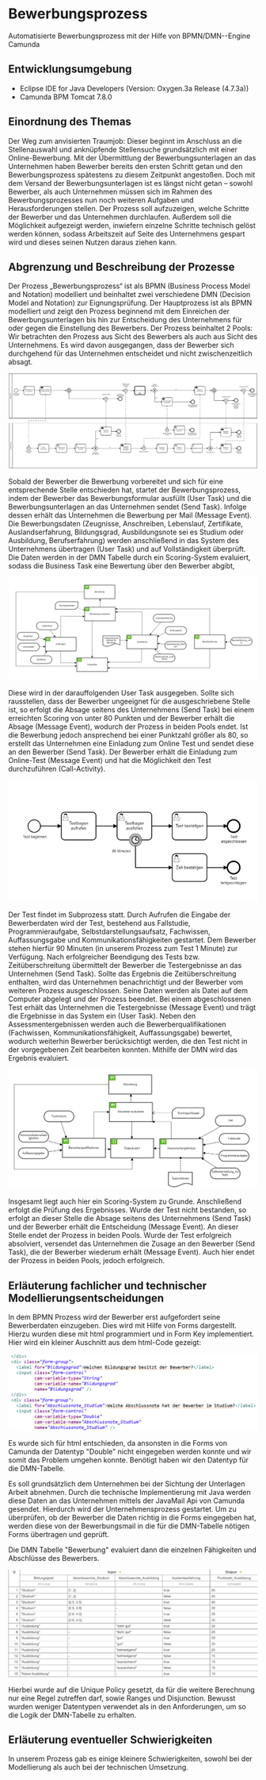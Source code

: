 # Bewerbungsprozess

Automatisierte Bewerbungsprozess mit der Hilfe von BPMN/DMN--Engine Camunda

## Entwicklungsumgebung

- Eclipse IDE for Java Developers (Version: Oxygen.3a Release (4.7.3a))
- Camunda BPM Tomcat 7.8.0

## Einordnung des Themas

Der Weg zum anvisierten Traumjob: Dieser beginnt im Anschluss an die Stellenauswahl und anknüpfende Stellensuche grundsätzlich mit einer Online-Bewerbung. Mit der Übermittlung der Bewerbungsunterlagen an das Unternehmen haben Bewerber bereits den ersten Schritt getan und den Bewerbungsprozess spätestens zu diesem Zeitpunkt angestoßen. Doch mit dem Versand der Bewerbungsunterlagen ist es längst nicht getan – sowohl Bewerber, als auch Unternehmen müssen sich im Rahmen des  Bewerbungsprozesses nun noch weiteren Aufgaben und Herausforderungen stellen. Der Prozess soll aufzuzeigen, welche Schritte der Bewerber und das Unternehmen durchlaufen. Außerdem soll die Möglichkeit aufgezeigt werden, inwiefern einzelne Schritte technisch gelöst werden können, sodass Arbeitszeit auf Seite des Unternehmens gespart wird und dieses seinen Nutzen daraus ziehen kann.

## Abgrenzung und Beschreibung der Prozesse 

Der Prozess „Bewerbungsprozess“ ist als BPMN (Business Process Model and Notation) modelliert und beinhaltet zwei verschiedene DMN (Decision Model and Notation) zur Eignungsprüfung. 
Der Hauptprozess ist als BPMN modelliert und zeigt den Prozess beginnend mit dem Einreichen der Bewerbungsunterlagen bis hin zur Entscheidung des Unternehmens für oder gegen die Einstellung des Bewerbers.
Der Prozess beinhaltet 2 Pools: Wir betrachten den Prozess aus Sicht des Bewerbers als auch aus Sicht des Unternehmens. Es wird davon ausgegangen, dass der Bewerber sich durchgehend für das Unternehmen entscheidet und nicht zwischenzeitlich absagt. 


![Alt text](/Bewerbungsprozess_BPMN.png?raw=true "Bewerbungsprozess_BPMN")


Sobald der Bewerber die Bewerbung vorbereitet und sich für eine entsprechende Stelle entschieden hat, startet der Bewerbungsprozess, indem der Bewerber das Bewerbungsformular ausfüllt (User Task) und die Bewerbungsunterlagen an das Unternehmen sendet (Send Task). Infolge dessen erhält das Unternehmen die Bewerbung per Mail (Message Event). Die Bewerbungsdaten (Zeugnisse, Anschreiben, Lebenslauf, Zertifikate, Auslandserfahrung, Bildungsgrad, Ausbildungsnote sei es Studium oder Ausbildung, Berufserfahrung) werden anschließend in das System des Unternehmens übertragen (User Task) und auf Vollständigkeit überprüft. Die Daten werden in der DMN Tabelle durch ein Scoring-System evaluiert, sodass die Business Task eine Bewertung über den Bewerber abgibt,


![Alt text](/dmnBewerbung.PNG?raw=true "dmnBewerbung")


Diese wird in der darauffolgenden User Task ausgegeben. Sollte sich rausstellen, dass der Bewerber ungeeignet für die ausgeschriebene Stelle ist, so erfolgt die Absage seitens des Unternehmens (Send Task) bei einem erreichten Scoring von unter 80 Punkten und der Bewerber erhält die Absage (Message Event), wodurch der Prozess in beiden Pools endet.
Ist die Bewerbung jedoch ansprechend bei einer Punktzahl größer als 80, so erstellt das Unternehmen eine Einladung zum Online Test und sendet diese an den Bewerber (Send Task). Der Bewerber erhält die Einladung zum Online-Test (Message Event) und hat die Möglichkeit den Test durchzuführen (Call-Activity).


![Alt text](/Teilprozess_BPMN.PNG?raw=true "Teilprozess_BPMN")


Der Test findet im Subprozess statt. 
Durch Aufrufen die Eingabe der Bewerberdaten wird der Test, bestehend aus Fallstudie, Programmieraufgabe, Selbstdarstellungsaufsatz, Fachwissen, Auffassungsgabe und Kommunikationsfähigkeiten gestartet. Dem Bewerber stehen hierfür 90 Minuten (in unserem Prozess zum Test 1 Minute) zur Verfügung. Nach erfolgreicher Beendigung des Tests bzw. Zeitüberschreitung übermittelt der Bewerber die Testergebnisse an das Unternehmen (Send Task). Sollte das Ergebnis die Zeitüberschreitung enthalten, wird das Unternehmen benachrichtigt und der Bewerber vom weiteren Prozess ausgeschlossen. Seine Daten werden als Datei auf dem Computer abgelegt und der Prozess beendet. 
Bei einem abgeschlossenen Test erhält das Unternehmen die Testergebnisse (Message Event) und trägt die Ergebnisse in das System ein (User Task). Neben den Assessmentergebnissen werden auch die Bewerberqualifikationen (Fachwissen, Kommunikationsfähigkeit, Auffassungsgabe)  bewertet, wodurch weiterhin Bewerber berücksichtigt werden, die den Test nicht in der vorgegebenen Zeit bearbeiten konnten. Mithilfe der DMN wird das Ergebnis evaluiert. 


![Alt text](/dmnassesment.PNG?raw=true "dmnassesment")


Insgesamt liegt auch hier ein Scoring-System zu Grunde. 
Anschließend erfolgt die Prüfung des Ergebnisses. Wurde der Test nicht bestanden, so erfolgt an dieser Stelle die Absage seitens des Unternehmens (Send Task) und der Bewerber erhält die Entscheidung (Message Event). An dieser Stelle endet der Prozess in beiden Pools. Wurde der Test erfolgreich absolviert, versendet das Unternehmen die Zusage an den Bewerber (Send Task), die der Bewerber wiederum erhält (Message Event). Auch hier endet der Prozess in beiden Pools, jedoch erfolgreich.



## Erläuterung fachlicher und technischer Modellierungsentscheidungen

In dem BPMN Prozess wird der Bewerber erst aufgefordert seine Bewerberdaten einzugeben. Dies wird mit Hilfe von Forms dargestellt. Hierzu wurden diese mit html programmiert und in Form Key implementiert. Hier wird ein kleiner Auschnitt aus dem html-Code gezeigt: 

![Alt text](/HTML.PNG?raw=true "HTML")

Es wurde sich für html entschieden, da ansonsten in die Forms von Camunda der Datentyp "Double" nicht eingegeben werden konnte und wir somit das Problem umgehen konnte. Benötigt haben wir den Datentyp für die DMN-Tabelle. 

Es soll grundsätzlich dem Unternehmen bei der Sichtung der Unterlagen Arbeit abnehmen. Durch die technische Implementierung mit Java werden diese Daten an das Unternehmen mittels der JavaMail Api von Camunda gesendet. Hierdurch wird der Unternehmensprozess gestartet. 
Um zu überprüfen, ob der Bewerber die Daten richtig in die Forms eingegeben hat, werden diese von der Bewerbungsmail in die für die DMN-Tabelle nötigen Forms übertragen und geprüft. 

Die DMN Tabelle "Bewerbung" evaluiert dann die einzelnen Fähigkeiten und Abschlüsse des Bewerbers. 


![Alt text](/dmn_bewerbung.PNG?raw=true "dmn_bewerbung")

Hierbei wurde auf die Unique Policy gesetzt, da für die weitere Berechnung nur eine Regel zutreffen darf, sowie Ranges und Disjunction. 
Bewusst wurden weniger Datentypen verwendet als in den Anforderungen, um so die Logik der DMN-Tabelle zu erhalten.

## Erläuterung eventueller Schwierigkeiten 

In unserem Prozess gab es einige kleinere Schwierigkeiten, sowohl bei der Modellierung als auch bei der technischen Umsetzung. 



